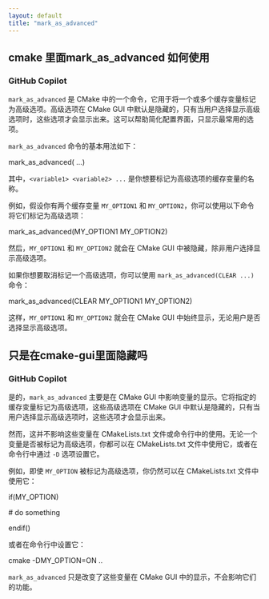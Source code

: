 ```yaml
---
layout: default
title: "mark_as_advanced"
---
```

## cmake 里面mark_as_advanced 如何使用

### GitHub Copilot



`mark_as_advanced` 是 CMake 中的一个命令，它用于将一个或多个缓存变量标记为高级选项。高级选项在 CMake GUI 中默认是隐藏的，只有当用户选择显示高级选项时，这些选项才会显示出来。这可以帮助简化配置界面，只显示最常用的选项。

`mark_as_advanced` 命令的基本用法如下：

mark_as_advanced(<variable1> <variable2> ...)

其中，`<variable1> <variable2> ...` 是你想要标记为高级选项的缓存变量的名称。

例如，假设你有两个缓存变量 `MY_OPTION1` 和 `MY_OPTION2`，你可以使用以下命令将它们标记为高级选项：

mark_as_advanced(MY_OPTION1 MY_OPTION2)

然后，`MY_OPTION1` 和 `MY_OPTION2` 就会在 CMake GUI 中被隐藏，除非用户选择显示高级选项。

如果你想要取消标记一个高级选项，你可以使用 `mark_as_advanced(CLEAR ...)` 命令：

mark_as_advanced(CLEAR MY_OPTION1 MY_OPTION2)

这样，`MY_OPTION1` 和 `MY_OPTION2` 就会在 CMake GUI 中始终显示，无论用户是否选择显示高级选项。





## 只是在cmake-gui里面隐藏吗

### GitHub Copilot



是的，`mark_as_advanced` 主要是在 CMake GUI 中影响变量的显示。它将指定的缓存变量标记为高级选项，这些高级选项在 CMake GUI 中默认是隐藏的，只有当用户选择显示高级选项时，这些选项才会显示出来。

然而，这并不影响这些变量在 CMakeLists.txt 文件或命令行中的使用。无论一个变量是否被标记为高级选项，你都可以在 CMakeLists.txt 文件中使用它，或者在命令行中通过 `-D` 选项设置它。

例如，即使 `MY_OPTION` 被标记为高级选项，你仍然可以在 CMakeLists.txt 文件中使用它：

if(MY_OPTION)

  \# do something

endif()

或者在命令行中设置它：

cmake -DMY_OPTION=ON ..

`mark_as_advanced` 只是改变了这些变量在 CMake GUI 中的显示，不会影响它们的功能。